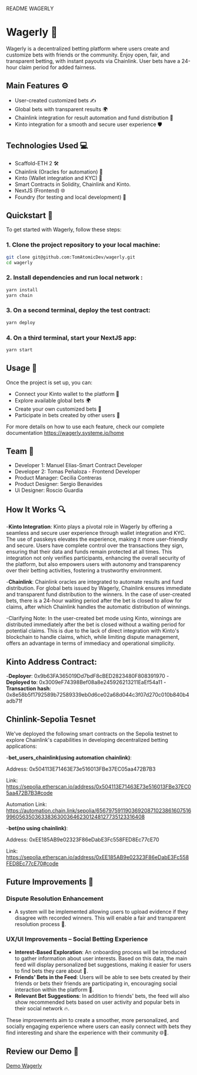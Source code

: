 README WAGERLY

# Wagerly 🎰
Wagerly is a decentralized betting platform where users create and customize bets with friends or the community. Enjoy open, fair, and transparent betting, with instant payouts via Chainlink. User bets have a 24-hour claim period for added fairness.

## Main Features ⚙️
- User-created customized bets ✍️
- Global bets with transparent results 🌍
- Chainlink integration for result automation and fund distribution 🔗
- Kinto integration for a smooth and secure user experience 🛡️
## Technologies Used 💻
- Scaffold-ETH 2 🛠️
- Chainlink (Oracles for automation) 🔗
- Kinto (Wallet integration and KYC) 🏦
- Smart Contracts in Solidity, Chainlink and Kinto.
- NextJS (Frontend) 🌐
- Foundry (for testing and local development) 🧪
## Quickstart 🚀
To get started with Wagerly, follow these steps:
### 1. Clone the project repository to your local machine:
```bash
git clone git@github.com:TomAtomicDev/wagerly.git
cd wagerly
```
### 2. Install dependencies and run local network :
```bash
yarn install
yarn chain
```
### 3. On a second terminal, deploy the test contract:

```bash
yarn deploy
```
### 4. On a third terminal, start your NextJS app:

```bash
yarn start
```
## Usage 📱
Once the project is set up, you can:
- Connect your Kinto wallet to the platform 🔗
- Explore available global bets 🌍
- Create your own customized bets 🎯
- Participate in bets created by other users 🤝

For more details on how to use each feature, check our complete documentation https://wagerly.systeme.io/home

## Team 👥
- Developer 1: Manuel Elías-Smart Contract Developer
- Developer 2: Tomas Peñaloza - Frontend Developer
- Product Manager: Cecilia Contreras
- Product Designer: Sergio Benavides
- Ui Designer: Roscio Guardia

## How It Works 🔍


-**Kinto Integration**: 
Kinto plays a pivotal role in Wagerly by offering a seamless and secure user experience through wallet integration and KYC. The use of passkeys elevates the experience, making it more user-friendly and secure. Users have complete control over the transactions they sign, ensuring that their data and funds remain protected at all times. This integration not only verifies participants, enhancing the overall security of the platform, but also empowers users with autonomy and transparency over their betting activities, fostering a trustworthy environment.

-**Chainlink**: 
Chainlink oracles are integrated to automate results and fund distribution. For global bets issued by Wagerly, Chainlink ensures immediate and transparent fund distribution to the winners. In the case of user-created bets, there is a 24-hour waiting period after the bet is closed to allow for claims, after which Chainlink handles the automatic distribution of winnings.

-Clarifying Note: In the user-created bet mode using Kinto, winnings are distributed immediately after the bet is closed without a waiting period for potential claims. This is due to the lack of direct integration with Kinto's blockchain to handle claims, which, while limiting dispute management, offers an advantage in terms of immediacy and operational simplicity.

## Kinto Address Contract:
-**Deployer**: 0x9b63FA365019Dd7bdF8cBED2823480F808391970
-**Deployed to**: 0x3009eF74398Bef08a8e245926213211EaEf54a11
-**Transaction hash**: 0x8e58b5f1792589b72589339eb0d6ce02a68d044c3f07d270c010b840b4adb71f

## Chinlink-Sepolia Tesnet
We've deployed the following smart contracts on the Sepolia testnet to explore Chainlink's capabilities in developing decentralized betting applications:

-**bet_users_chainlink(using automation chainlink)**:

Address: 0x504113E71463E73e516013FBe37EC05aa472B7B3

Link: https://sepolia.etherscan.io/address/0x504113E71463E73e516013FBe37EC05aa472B7B3#code

Automation Link: https://automation.chain.link/sepolia/65679759119036920871023861607516996056350363383630036462301248127735123316408

-**bet(no using chainlink)**:

Address: 0xEE185AB9e02323F86eDabE3Fc558FED8Ec77cE70

Link: https://sepolia.etherscan.io/address/0xEE185AB9e02323F86eDabE3Fc558FED8Ec77cE70#code

## Future Improvements 🔮
### Dispute Resolution Enhancement
- A system will be implemented allowing users to upload evidence if they disagree with recorded winners. This will enable a fair and transparent resolution process 📝.

### UX/UI Improvements – Social Betting Experience
- **Interest-Based Exploration**: An onboarding process will be introduced to gather information about user interests. Based on this data, the main feed will display personalized bet suggestions, making it easier for users to find bets they care about 🎯.
- **Friends' Bets in the Feed**: Users will be able to see bets created by their friends or bets their friends are participating in, encouraging social interaction within the platform 👥.
- **Relevant Bet Suggestions**: In addition to friends' bets, the feed will also show recommended bets based on user activity and popular bets in their social network 🔥.

These improvements aim to create a smoother, more personalized, and socially engaging experience where users can easily connect with bets they find interesting and share the experience with their community 🌐🎉.

## Review our Demo 🎥
[Demo Wagerly](https://www.youtube.com/watch?v=kUj86SOrcfE)